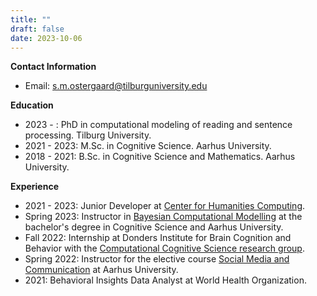 ```yaml
---
title: ""
draft: false
date: 2023-10-06
---
```

**Contact Information**
- Email: s.m.ostergaard@tilburguniversity.edu

**Education**
- 2023 - : PhD in computational modeling of reading and sentence processing. Tilburg University. 
- 2021 - 2023: M.Sc. in Cognitive Science. Aarhus University.
- 2018 - 2021: B.Sc. in Cognitive Science and Mathematics. Aarhus University.

**Experience**
- 2021 - 2023: Junior Developer at [Center for Humanities Computing](https://chc.au.dk/).
- Spring 2023: Instructor in [Bayesian Computational Modelling](https://kursuskatalog.au.dk/en/course/115683/Methods-4-Bayesian-Computational-Modeling) at the bachelor's degree in Cognitive Science and Aarhus University.
- Fall 2022: Internship at Donders Institute for Brain Cognition and Behavior with the [Computational Cognitive Science research group](https://www.dcc.ru.nl/ccs/index.html).
- Spring 2022: Instructor for the elective course [Social Media and Communication](https://kursuskatalog.au.dk/en/course/110783/Social-Media-and-Communication) at Aarhus University.
- 2021: Behavioral Insights Data Analyst at World Health Organization.


